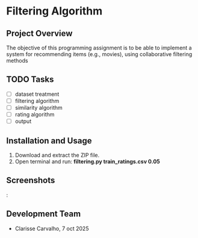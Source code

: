 # Filtering Algorithm

## Project Overview

The objective of this programming assignment is to be able to implement a system for recommending items (e.g., movies), using collaborative filtering methods

## TODO Tasks

- [ ] dataset treatment
- [ ] filtering algorithm
- [ ] similarity algorithm
- [ ] rating algorithm
- [ ] output

## Installation and Usage

1. Download and extract the ZIP file.  
2. Open terminal and run:  **filtering.py train_ratings.csv 0.05**   

## Screenshots

: ![]()

## Development Team

- Clarisse Carvalho, 7 oct 2025